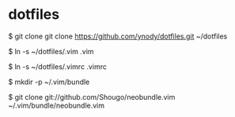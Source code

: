 dotfiles
========

 $ git clone git clone https://github.com/ynody/dotfiles.git ~/dotfiles
 
 $ ln -s ~/dotfiles/.vim .vim
 
 $ ln -s ~/dotfiles/.vimrc .vimrc
 
 $ mkdir -p ~/.vim/bundle
 
 $ git clone git://github.com/Shougo/neobundle.vim ~/.vim/bundle/neobundle.vim
